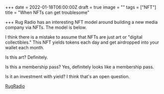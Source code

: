 +++
date = 2022-01-18T06:00:00Z
draft = true
image = ""
tags = ["NFT"]
title = "When NFTs can get troublesome"

+++
Rug Radio has an interesting NFT model around building a new media company via NFTs.  The model is below.

I think there is a mistake to assume that NFTs are just art or "digital collectibles."  This NFT yields tokens each day and get airdropped into your wallet each month.

Is this art?  Definitely.

Is this a membership pass? Yes, definitely looks like a membership pass.

Is it an investment with yield?  I think that's an open question.

[RugRadio](https://pbs.twimg.com/media/FJREEm9XoAk65Vr?format=png&name=4096x4096 "RugRadio")
